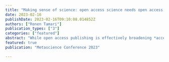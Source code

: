 ```yaml
---
title: "Making sense of science: open access science needs open access to scholarly sensemaking data"
date: 2023-02-16
publishDate: 2023-02-16T09:10:08.014852Z
authors: ["Ronen Tamari"]
publication_types: ["3"]
categories: ["featured"]
abstract: "While open access publishing is effectively broadening *access* to scientific research, the problem of *making sense* of the volumes of new information being published remains at large. Traditional curation methods like peer-reviewed journals are failing to keep pace, resulting in unprecedented information overload and knowledge fragmentation. We contend that making sense of science requires open access to diverse sources of scholarly sensemaking data. Sensemaking data are the digital traces of sensemaking processes, including explicit annotations (tags, votes, ratings) and commentary made by researchers, as well implicit behavioral data generated through app usage (reference managers, etc). Crucially, sensemaking data is currently scattered and siloed across a multitude of apps and formats, and increasingly enclosed by platforms for profit. We propose Open Source Sensemaking, an interoperable and decentralized annotation network, enabling researchers to record, own and share their sensemaking data, thus contributing to collective sensemaking while remaining resilient to platform capture."
featured: true
publication: "Metascience Conference 2023"

---
```

